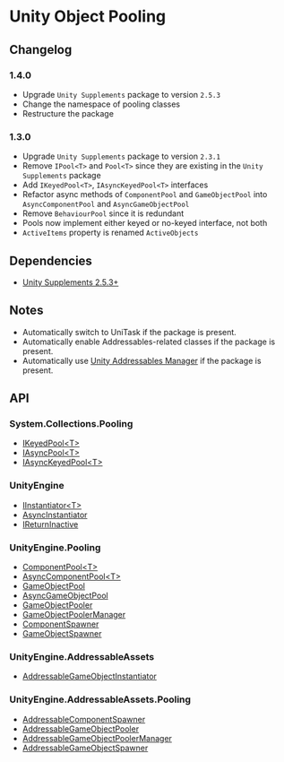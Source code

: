 # Unity Object Pooling

## Changelog

### 1.4.0
- Upgrade `Unity Supplements` package to version `2.5.3`
- Change the namespace of pooling classes
- Restructure the package

### 1.3.0
- Upgrade `Unity Supplements` package to version `2.3.1`
- Remove `IPool<T>` and `Pool<T>` since they are existing in the `Unity Supplements` package
- Add `IKeyedPool<T>`, `IAsyncKeyedPool<T>` interfaces
- Refactor async methods of `ComponentPool` and `GameObjectPool` into `AsyncComponentPool` and `AsyncGameObjectPool`
- Remove `BehaviourPool` since it is redundant
- Pools now implement either keyed or no-keyed interface, not both
- `ActiveItems` property is renamed `ActiveObjects`


## Dependencies

- [Unity Supplements 2.5.3+](https://openupm.com/packages/com.laicasaane.unity-supplements/)

## Notes

- Automatically switch to UniTask if the package is present.
- Automatically enable Addressables-related classes if the package is present.
- Automatically use [Unity Addressables Manager](https://openupm.com/packages/com.laicasaane.unity-addressables-manager/) if the package is present.

## API

### System.Collections.Pooling
- [IKeyedPool\<T>](./Unity.ObjectPooling/System.Collections.Pooling/IKeyedPool.cs)
- [IAsyncPool\<T>](./Unity.ObjectPooling/System.Collections.Pooling/IAsyncPool.cs)
- [IAsyncKeyedPool\<T>](./Unity.ObjectPooling/System.Collections.Pooling/IAsyncKeyedPool.cs)

### UnityEngine
- [IInstantiator\<T>](./Unity.ObjectPooling/UnityEngine/IInstantiator.cs)
- [AsyncInstantiator](./Unity.ObjectPooling/UnityEngine/AsyncInstantiator.cs)
- [IReturnInactive](./Unity.ObjectPooling/UnityEngine/IReturnInactive.cs)

### UnityEngine.Pooling
- [ComponentPool\<T>](./Unity.ObjectPooling/UnityEngine.Pooling/ComponentPool.cs)
- [AsyncComponentPool\<T>](./Unity.ObjectPooling/UnityEngine.Pooling/AsyncComponentPool.cs)
- [GameObjectPool](./Unity.ObjectPooling/UnityEngine.Pooling/GameObjectPool.cs)
- [AsyncGameObjectPool](./Unity.ObjectPooling/UnityEngine.Pooling/AsyncGameObjectPool.cs)
- [GameObjectPooler](./Unity.ObjectPooling/UnityEngine.Pooling/GameObjectPooler.cs)
- [GameObjectPoolerManager](./Unity.ObjectPooling/UnityEngine.Pooling/GameObjectPoolerManager.cs)
- [ComponentSpawner](./Unity.ObjectPooling/UnityEngine.Pooling/ComponentSpawner.cs)
- [GameObjectSpawner](./Unity.ObjectPooling/UnityEngine.Pooling/GameObjectSpawner.cs)

### UnityEngine.AddressableAssets
- [AddressableGameObjectInstantiator](./Unity.ObjectPooling.Addressables/UnityEngine.Addressables/AddressableGameObjectInstantiator.cs)

### UnityEngine.AddressableAssets.Pooling
- [AddressableComponentSpawner](./Unity.ObjectPooling.Addressables/UnityEngine.Addressables.Pooling/AddressableComponentSpawner.cs)
- [AddressableGameObjectPooler](./Unity.ObjectPooling.Addressables/UnityEngine.Addressables.Pooling/AddressableGameObjectPooler.cs)
- [AddressableGameObjectPoolerManager](./Unity.ObjectPooling.Addressables/UnityEngine.Addressables.Pooling/AddressableGameObjectPoolerManager.cs)
- [AddressableGameObjectSpawner](./Unity.ObjectPooling.Addressables/UnityEngine.Addressables.Pooling/AddressableGameObjectSpawner.cs)
